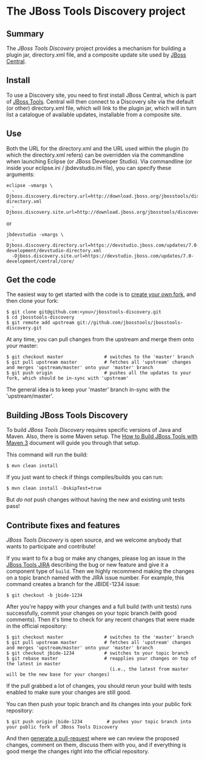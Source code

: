 # The JBoss Tools Discovery project

## Summary

The _JBoss Tools Discovery_ project provides a mechanism for building a plugin jar, directory.xml file, and a composite update site used by [JBoss Central](https://github.com/jbosstools/jbosstools-central).

## Install

 To use a Discovery site, you need to first install JBoss Central, which is part of [JBoss Tools](http://jboss.org/tools). Central will then connect to a Discovery site via the default (or other) directory.xml file, which will link to the plugin jar, which will in turn list a catalogue of available updates, installable from a composite site.

## Use

Both the URL for the directory.xml and the URL used within the plugin (to which the directory.xml refers) can be overridden via the commandline when launching Eclipse (or JBoss Developer Studio). Via commandline (or inside your eclipse.ini / jbdevstudio.ini file), you can specify these arguments:

    eclipse -vmargs \
      -Djboss.discovery.directory.url=http://download.jboss.org/jbosstools/discovery/nightly/core/trunk/jbosstools-directory.xml
      -Djboss.discovery.site.url=http://download.jboss.org/jbosstools/discovery/nightly/core/trunk/

  or

    jbdevstudio -vmargs \
      -Djboss.discovery.directory.url=https://devstudio.jboss.com/updates/7.0-development/devstudio-directory.xml
      -Djboss.discovery.site.url=https://devstudio.jboss.com/updates/7.0-development/central/core/

## Get the code

The easiest way to get started with the code is to [create your own fork](http://help.github.com/forking/), 
and then clone your fork:

    $ git clone git@github.com:<you>/jbosstools-discovery.git
    $ cd jbosstools-discovery
    $ git remote add upstream git://github.com/jbosstools/jbosstools-discovery.git
	
At any time, you can pull changes from the upstream and merge them onto your master:

    $ git checkout master               # switches to the 'master' branch
    $ git pull upstream master          # fetches all 'upstream' changes and merges 'upstream/master' onto your 'master' branch
    $ git push origin                   # pushes all the updates to your fork, which should be in-sync with 'upstream'

The general idea is to keep your 'master' branch in-sync with the
'upstream/master'.

## Building JBoss Tools Discovery

To build _JBoss Tools Discovery_ requires specific versions of Java and
Maven. Also, there is some Maven setup. The [How to Build JBoss Tools with Maven 3](https://community.jboss.org/wiki/HowToBuildJBossToolsWithMaven3)
document will guide you through that setup.

This command will run the build:

    $ mvn clean install

If you just want to check if things compiles/builds you can run:

    $ mvn clean install -DskipTest=true

But *do not* push changes without having the new and existing unit tests pass!
 
## Contribute fixes and features

_JBoss Tools Discovery_ is open source, and we welcome anybody that wants to
participate and contribute!

If you want to fix a bug or make any changes, please log an issue in
the [JBoss Tools JIRA](https://issues.jboss.org/browse/JBDE)
describing the bug or new feature and give it a component type of
`build`. Then we highly recommend making the changes on a
topic branch named with the JIRA issue number. For example, this
command creates a branch for the JBIDE-1234 issue:

	$ git checkout -b jbide-1234

After you're happy with your changes and a full build (with unit
tests) runs successfully, commit your changes on your topic branch
(with good comments). Then it's time to check for any recent changes
that were made in the official repository:

	$ git checkout master               # switches to the 'master' branch
	$ git pull upstream master          # fetches all 'upstream' changes and merges 'upstream/master' onto your 'master' branch
	$ git checkout jbide-1234           # switches to your topic branch
	$ git rebase master                 # reapplies your changes on top of the latest in master
	                                      (i.e., the latest from master will be the new base for your changes)

If the pull grabbed a lot of changes, you should rerun your build with
tests enabled to make sure your changes are still good.

You can then push your topic branch and its changes into your public fork repository:

	$ git push origin jbide-1234         # pushes your topic branch into your public fork of JBoss Tools Discovery

And then [generate a pull-request](http://help.github.com/pull-requests/) where we can
review the proposed changes, comment on them, discuss them with you,
and if everything is good merge the changes right into the official
repository.
